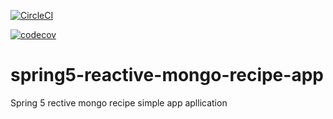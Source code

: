 [![CircleCI](https://circleci.com/gh/twolak88/spring5-reactive-mongo-recipe-app.svg?style=svg&circle-token=4e7cc4550a674e367b7b08e7427269eb962f1216)](https://app.circleci.com/pipelines/github/twolak88/spring5-reactive-mongo-recipe-app?branch=master)

[![codecov](https://codecov.io/gh/twolak88/spring5-reactive-mongo-recipe-app/branch/master/graph/badge.svg?token=DLXWOIBL08)](https://codecov.io/gh/twolak88/spring5-reactive-mongo-recipe-app)

# spring5-reactive-mongo-recipe-app
Spring 5 rective mongo recipe simple app apllication
